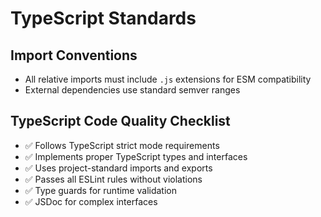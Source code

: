 # TypeScript Standards

## Import Conventions

- All relative imports must include `.js` extensions for ESM compatibility
- External dependencies use standard semver ranges

## TypeScript Code Quality Checklist

- ✅ Follows TypeScript strict mode requirements
- ✅ Implements proper TypeScript types and interfaces
- ✅ Uses project-standard imports and exports
- ✅ Passes all ESLint rules without violations
- ✅ Type guards for runtime validation
- ✅ JSDoc for complex interfaces
